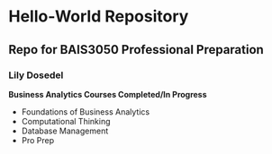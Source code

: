 # **Hello-World Repository**
## Repo for BAIS3050 Professional Preparation
### Lily Dosedel

**Business Analytics Courses Completed/In Progress**
- Foundations of Business Analytics
- Computational Thinking
- Database Management
- Pro Prep


